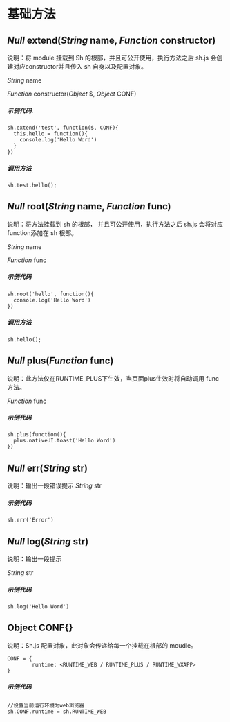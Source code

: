 # 基础方法

## *Null*  extend(*String* name, *Function* constructor)
说明：将 module 挂载到 Sh 的根部，并且可公开使用，执行方法之后 sh.js 会创建对应constructor并且传入 sh 自身以及配置对象。

*String* name

*Function* constructor(*Object* $, *Object* CONF)


##### 示例代码. 
```  
sh.extend('test', function($, CONF){  
  this.hello = function(){
    console.log('Hello Word')
  }
})   
```
##### 调用方法
`sh.test.hello();`
  
  
## *Null*  root(*String* name, *Function* func) 
说明：将方法挂载到 sh 的根部， 并且可公开使用，执行方法之后 sh.js 会将对应function添加在 sh 根部。

*String* name

*Function* func

##### 示例代码
```
sh.root('hello', function(){
  console.log('Hello Word')
})
```
##### 调用方法
`sh.hello();`
  
  
## *Null*  plus(*Function* func)
说明：此方法仅在RUNTIME_PLUS下生效，当页面plus生效时将自动调用 func 方法。

*Function* func

##### 示例代码
```
sh.plus(function(){
  plus.nativeUI.toast('Hello Word')
})
```
  
  
## *Null*  err(*String* str)
说明：输出一段错误提示
*String* str
##### 示例代码
```
sh.err('Error')
```
  
  
## *Null*  log(*String* str)
说明：输出一段提示

*String* str

##### 示例代码
```
sh.log('Hello Word')
```

## Object  CONF{}
说明：Sh.js 配置对象，此对象会传递给每一个挂载在根部的 moudle。
```
CONF = { 
        runtime: <RUNTIME_WEB / RUNTIME_PLUS / RUNTIME_WXAPP>  
}
```
##### 示例代码
````
//设置当前运行环境为web浏览器
sh.CONF.runtime = sh.RUNTIME_WEB
````







